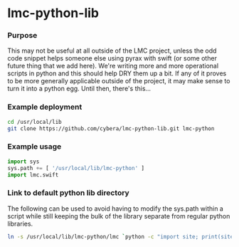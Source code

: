 lmc-python-lib
==============

### Purpose

This may not be useful at all outside of the LMC project, unless the odd code
snippet helps someone else using pyrax with swift (or some other future thing
that we add here). We're writing more and more operational scripts in python
and this should help DRY them up a bit. If any of it proves to be more generally
applicable outside of the project, it may make sense to turn it into a python
egg. Until then, there's this...

### Example deployment

```bash
cd /usr/local/lib
git clone https://github.com/cybera/lmc-python-lib.git lmc-python
```

### Example usage

```python
import sys
sys.path += [ '/usr/local/lib/lmc-python' ]
import lmc.swift
```

### Link to default python lib directory

The following can be used to avoid having to modify the sys.path within
a script while still keeping the bulk of the library separate from regular
python libraries.

```bash
ln -s /usr/local/lib/lmc-python/lmc `python -c "import site; print(site.getsitepackages())[0]"`/lmc
```
